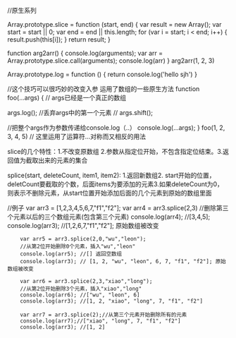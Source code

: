 //原生系列

Array.prototype.slice = function (start, end) {
  var result = new Array();
  var start = start || 0;
  var end = end || this.length;
  for (var i = start; i < end; i++) {
    result.push(this[i]);
  }
  return result;
}

function arg2arr() {
  console.log(arguments);
  var arr = Array.prototype.slice.call(arguments);
  console.log(arr)
}
arg2arr(1, 2, 3)

Array.prototype.log = function () {
  return console.log('hello sjh')
}

//这个技巧可以很巧妙的改变入参  运用了数组的一些原生方法
function foo(...args) {
  // args已经是一个真正的数组

  args.log();
  //丢弃args中的第一个元素
  // args.shift();

  //把整个args作为参数传递给console.log（..）
  console.log(...args);
}
foo(1, 2, 3, 4, 5)
// 这里运用了运算符...对称而又相反的用法


slice的几个特性：1.不改变原数组 2.参数从指定位开始，不包含指定位结束。3.返回值为截取出来的元素的集合

splice(start, deleteCount, item1, item2):  1.返回新数组2. start开始的位置，deletCount要截取的个数，后面items为要添加的元素3.如果deleteCount为0，则表示不删除元素，从start位置开始添加后面的几个元素到原始的数组里面

//例子
        var arr3 = [1,2,3,4,5,6,7,"f1","f2"];
        var arr4 = arr3.splice(2,3) //删除第三个元素以后的三个数组元素(包含第三个元素)
        console.log(arr4); //[3,4,5];
        console.log(arr3); //[1,2,6,7,"f1","f2"]; 原始数组被改变

        var arr5 = arr3.splice(2,0,"wu","leon"); 
        //从第2位开始删除0个元素，插入"wu","leon"
        console.log(arr5); //[] 返回空数组
        console.log(arr3); // [1, 2, "wu", "leon", 6, 7, "f1", "f2"]; 原始数组被改变

        var arr6 = arr3.splice(2,3,"xiao","long");
        //从第2位开始删除3个元素，插入"xiao","long"
        console.log(arr6); //["wu", "leon", 6]
        console.log(arr3); //[1, 2, "xiao", "long", 7, "f1", "f2"]

        var arr7 = arr3.splice(2);//从第三个元素开始删除所有的元素
        console.log(arr7);//["xiao", "long", 7, "f1", "f2"]
        console.log(arr3); //[1, 2]
